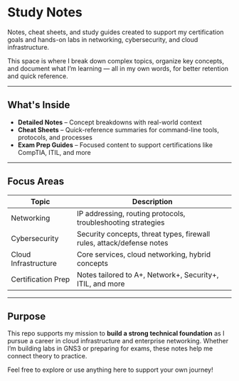 #  Study Notes

Notes, cheat sheets, and study guides created to support my certification goals and hands-on labs in networking, cybersecurity, and cloud infrastructure.

This space is where I break down complex topics, organize key concepts, and document what I’m learning — all in my own words, for better retention and quick reference.

---

##  What's Inside

-  **Detailed Notes** – Concept breakdowns with real-world context
-  **Cheat Sheets** – Quick-reference summaries for command-line tools, protocols, and processes
-  **Exam Prep Guides** – Focused content to support certifications like CompTIA, ITIL, and more

---

##  Focus Areas

| Topic | Description |
|-------|-------------|
|  Networking | IP addressing, routing protocols, troubleshooting strategies |
|  Cybersecurity | Security concepts, threat types, firewall rules, attack/defense notes |
|  Cloud Infrastructure | Core services, cloud networking, hybrid concepts |
|  Certification Prep | Notes tailored to A+, Network+, Security+, ITIL, and more |

---

##  Purpose


This repo supports my mission to **build a strong technical foundation** as I pursue a career in cloud infrastructure and enterprise networking. Whether I’m building labs in GNS3 or preparing for exams, these notes help me connect theory to practice.

Feel free to explore or use anything here to support your own journey!
